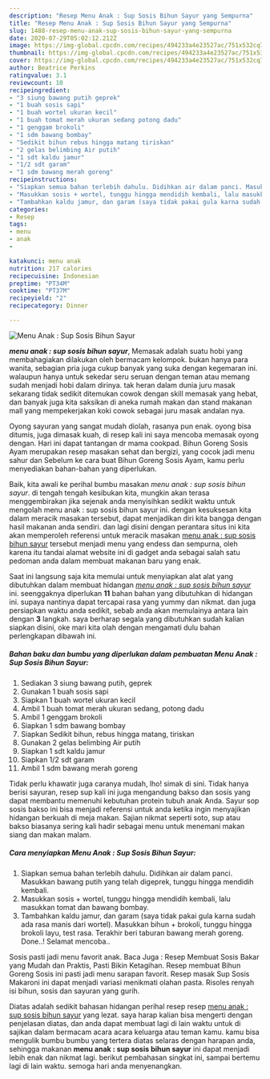 ```yaml
---
description: "Resep Menu Anak : Sup Sosis Bihun Sayur yang Sempurna"
title: "Resep Menu Anak : Sup Sosis Bihun Sayur yang Sempurna"
slug: 1488-resep-menu-anak-sup-sosis-bihun-sayur-yang-sempurna
date: 2020-07-29T05:02:12.212Z
image: https://img-global.cpcdn.com/recipes/494233a4e23527ac/751x532cq70/menu-anak-sup-sosis-bihun-sayur-foto-resep-utama.jpg
thumbnail: https://img-global.cpcdn.com/recipes/494233a4e23527ac/751x532cq70/menu-anak-sup-sosis-bihun-sayur-foto-resep-utama.jpg
cover: https://img-global.cpcdn.com/recipes/494233a4e23527ac/751x532cq70/menu-anak-sup-sosis-bihun-sayur-foto-resep-utama.jpg
author: Beatrice Perkins
ratingvalue: 3.1
reviewcount: 10
recipeingredient:
- "3 siung bawang putih geprek"
- "1 buah sosis sapi"
- "1 buah wortel ukuran kecil"
- "1 buah tomat merah ukuran sedang potong dadu"
- "1 genggam brokoli"
- "1 sdm bawang bombay"
- "Sedikit bihun rebus hingga matang tiriskan"
- "2 gelas belimbing Air putih"
- "1 sdt kaldu jamur"
- "1/2 sdt garam"
- "1 sdm bawang merah goreng"
recipeinstructions:
- "Siapkan semua bahan terlebih dahulu. Didihkan air dalam panci. Masukkan bawang putih yang telah digeprek, tunggu hingga mendidih kembali."
- "Masukkan sosis + wortel, tunggu hingga mendidih kembali, lalu masukkan tomat dan bawang bombay."
- "Tambahkan kaldu jamur, dan garam (saya tidak pakai gula karna sudah ada rasa manis dari wortel). Masukkan bihun + brokoli, tunggu hingga brokoli layu, test rasa. Terakhir beri taburan bawang merah goreng. Done..! Selamat mencoba.."
categories:
- Resep
tags:
- menu
- anak
- 

katakunci: menu anak  
nutrition: 217 calories
recipecuisine: Indonesian
preptime: "PT34M"
cooktime: "PT37M"
recipeyield: "2"
recipecategory: Dinner

---
```



![Menu Anak : Sup Sosis Bihun Sayur](https://img-global.cpcdn.com/recipes/494233a4e23527ac/751x532cq70/menu-anak-sup-sosis-bihun-sayur-foto-resep-utama.jpg)

<b><i>menu anak : sup sosis bihun sayur</i></b>, Memasak adalah suatu hobi yang membahagiakan dilakukan oleh bermacam kelompok. bukan hanya para wanita, sebagian pria juga cukup banyak yang suka dengan kegemaran ini. walaupun hanya untuk sekedar seru seruan dengan teman atau memang sudah menjadi hobi dalam dirinya. tak heran dalam dunia juru masak sekarang tidak sedikit ditemukan cowok dengan skill memasak yang hebat, dan banyak juga kita saksikan di aneka rumah makan dan stand makanan mall yang mempekerjakan koki cowok sebagai juru masak andalan nya.

Oyong sayuran yang sangat mudah diolah, rasanya pun enak. oyong bisa ditumis, juga dimasak kuah, di resep kali ini saya mencoba memasak oyong dengan. Hari ini dapat tantangan dr mama cookpad. Bihun Goreng Sosis Ayam merupakan resep masakan sehat dan bergizi, yang cocok jadi menu sahur dan Sebelum ke cara buat Bihun Goreng Sosis Ayam, kamu perlu menyediakan bahan-bahan yang diperlukan.

Baik, kita awali ke perihal bumbu masakan <i>menu anak : sup sosis bihun sayur</i>. di tengah tengah kesibukan kita, mungkin akan terasa menggembirakan jika sejenak anda menyisihkan sedikit waktu untuk mengolah menu anak : sup sosis bihun sayur ini. dengan kesuksesan kita dalam meracik masakan tersebut, dapat menjadikan diri kita bangga dengan hasil makanan anda sendiri. dan lagi disini dengan perantara situs ini kita akan memperoleh referensi untuk meracik masakan <u>menu anak : sup sosis bihun sayur</u> tersebut menjadi menu yang endess dan sempurna, oleh karena itu tandai alamat website ini di gadget anda sebagai salah satu pedoman anda dalam membuat makanan baru yang enak.


Saat ini langsung saja kita memulai untuk menyiapkan alat alat yang dibutuhkan dalam membuat hidangan <u><i>menu anak : sup sosis bihun sayur</i></u> ini. seenggaknya diperlukan <b>11</b> bahan bahan yang dibutuhkan di hidangan ini. supaya nantinya dapat tercapai rasa yang yummy dan nikmat. dan juga persiapkan waktu anda sedikit, sebab anda akan memulainya antara lain dengan <b>3</b> langkah. saya berharap segala yang dibutuhkan sudah kalian siapkan disini, oke mari kita olah dengan mengamati dulu bahan perlengkapan dibawah ini.

<!--inarticleads1-->

##### Bahan baku dan bumbu yang diperlukan dalam pembuatan Menu Anak : Sup Sosis Bihun Sayur:

1. Sediakan 3 siung bawang putih, geprek
1. Gunakan 1 buah sosis sapi
1. Siapkan 1 buah wortel ukuran kecil
1. Ambil 1 buah tomat merah ukuran sedang, potong dadu
1. Ambil 1 genggam brokoli
1. Siapkan 1 sdm bawang bombay
1. Siapkan Sedikit bihun, rebus hingga matang, tiriskan
1. Gunakan 2 gelas belimbing Air putih
1. Siapkan 1 sdt kaldu jamur
1. Siapkan 1/2 sdt garam
1. Ambil 1 sdm bawang merah goreng


Tidak perlu khawatir juga caranya mudah, lho! simak di sini. Tidak hanya berisi sayuran, resep sup kali ini juga mengandung bakso dan sosis yang dapat membantu memenuhi kebutuhan protein tubuh anak Anda. Sayur sop sosis bakso ini bisa menjadi referensi untuk anda ketika ingin menyajikan hidangan berkuah di meja makan. Sajian nikmat seperti soto, sup atau bakso biasanya sering kali hadir sebagai menu untuk menemani makan siang dan makan malam. 

<!--inarticleads2-->

##### Cara menyiapkan Menu Anak : Sup Sosis Bihun Sayur:

1. Siapkan semua bahan terlebih dahulu. Didihkan air dalam panci. Masukkan bawang putih yang telah digeprek, tunggu hingga mendidih kembali.
1. Masukkan sosis + wortel, tunggu hingga mendidih kembali, lalu masukkan tomat dan bawang bombay.
1. Tambahkan kaldu jamur, dan garam (saya tidak pakai gula karna sudah ada rasa manis dari wortel). Masukkan bihun + brokoli, tunggu hingga brokoli layu, test rasa. Terakhir beri taburan bawang merah goreng. Done..! Selamat mencoba..


Sosis pasti jadi menu favorit anak. Baca Juga : Resep Membuat Sosis Bakar yang Mudah dan Praktis, Pasti Bikin Ketagihan. Resep membuat Bihun Goreng Sosis ini pasti jadi menu sarapan favorit. Resep masak Sup Sosis Makaroni ini dapat menjadi variasi menikmati olahan pasta. Risoles renyah isi bihun, sosis dan sayuran yang gurih. 

Diatas adalah sedikit bahasan hidangan perihal resep resep <u>menu anak : sup sosis bihun sayur</u> yang lezat. saya harap kalian bisa mengerti dengan penjelasan diatas, dan anda dapat membuat lagi di lain waktu untuk di sajikan dalam bermacam acara acara keluarga atau teman kamu. kamu bisa mengulik bumbu bumbu yang tertera diatas selaras dengan harapan anda, sehingga makanan <b>menu anak : sup sosis bihun sayur</b> ini dapat menjadi lebih enak dan nikmat lagi. berikut pembahasan singkat ini, sampai bertemu lagi di lain waktu. semoga hari anda menyenangkan.

